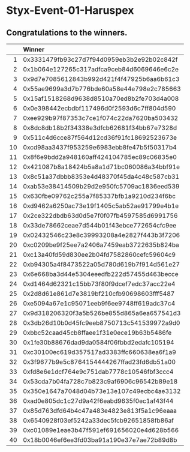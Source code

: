 # Styx-Event-01-Haruspex

## Congratulations to the winners.

|    | Winner                                     |
|---:|:-------------------------------------------|
|  1 | 0x3331479fb93c27d7f94d0959eb3b2e92b02c842f |
|  2 | 0x1b064e127265c317adfca9ceb84d6069646e6c2e |
|  3 | 0x9d7e7085612843b992d421f4f47925b6aa6b61c3 |
|  4 | 0x55ae9699a3d7b776bde60a58e44e798e2c785663 |
|  5 | 0x15af1518268d9638d8510a70ed8b2fe703d4a008 |
|  6 | 0x0e398442ecbdbf117496d0f2593d6c7ff804d590 |
|  7 | 0xee929b97f87353c7ce1f074c22da7620ba503432 |
|  8 | 0x8dc8db18b2f34338e3dfcb62681f34bb67e7328d |
|  9 | 0x511c4d6cce87f564d12cd36f91fc18692523673e |
| 10 | 0xcd98aa3437f953259e6983ebb8fe47b5f50317b4 |
| 11 | 0x8f6e9bdd2a948160aff424104785ec89c06835e0 |
| 12 | 0x421087b8a18424b5a8a1d71bc060086a34bbf91e |
| 13 | 0x8c51a37dbbb8353e4d48370f45da4c48c587cb31 |
| 14 | 0xab53e38414509b29d2e950fc5709ac1836eed539 |
| 15 | 0x630fbe09762c255a7f85337bfb1a9210d234f6bc |
| 16 | 0xd9462a6250ac73e19f1405c5ab52ae91799e4b1e |
| 17 | 0x2ce322dbdb63d0d5e7f0f07fb4597585d6991756 |
| 18 | 0x33de78662ceae7d544b01f43ebce772654cfc9ee |
| 19 | 0x02432546c23e8c39993208a4e2827f443b3f7206 |
| 20 | 0xc0209be9f25ee7a2406a7459eab3722635b824ba |
| 21 | 0xc13a40fd59d830ee2b04fd7582860cefc59604c9 |
| 22 | 0xb94305a4f8473522a05d780d619b7f914d561e27 |
| 23 | 0x6e668ba3d44e5304eeedfb222d57455d463becce |
| 24 | 0xd1464d62321c15bb73f80f9dcef7edc37acc22e4 |
| 25 | 0x2d8d61e861d7e3819bf210cfb90698603fff5487 |
| 26 | 0xe5094a67e1c95071eeb9f6ee9748ff619adc37c4 |
| 27 | 0x9d318206320f3a5b526be855d865a6ea657541d3 |
| 28 | 0x3db26d10b0d45fc9eeb8750713c541539972a9d0 |
| 29 | 0xbbc52caad45cb8ffaee1f31e0ece19b63b5486fe |
| 30 | 0x1fe30b88676dad9da0584f06fbbd2edafc105194 |
| 31 | 0xc30100ec619d357517ad3383ffc660638ea6f1a9 |
| 32 | 0x3f9677b9e5c8764154444267ffad23fd6db51a00 |
| 33 | 0xfd8e6e1dcf764e9c751dab7778c10546fbf3ccc4 |
| 34 | 0x53cda7b04fa728c7b823c9af6906c96542b89e18 |
| 35 | 0x350e1647a7048d04b73e13e107c49ecbc4ae3132 |
| 36 | 0xad0e805dc1c27d9a42f6eabd9635f0ec1af43f44 |
| 37 | 0x85d763dfd64b4c47a483e4823e813f5a1c96eaaa |
| 38 | 0x6540928f03ef5242a33dec5fcb92651858fb86af |
| 39 | 0xc01089e1eae3b47f591ef691656020e4d628b566 |
| 40 | 0x18b0046ef6ee3fd03ba91a190e37e7ae72b89d8b |
